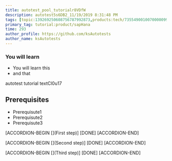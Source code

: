 ```yaml
---
title: autotest_pool_tutorialr8VDfW
description: autotest5s6DB2_11/19/2019 8:31:48 PM
tags: [topic:139269250608756787992873,products:tech/73554900100700000996,tutorial:experience/advanced]
primary_tag: tutorial:product/sapHana
time: 293
author_profile: https://github.com/ksAutotests
author_name: ksAutotests
---
```

### You will learn
- You will learn this
- and that

autotest tutorial textCl0u17

## Prerequisites
- Prerequisute1
- Prerequisute2
- Prerequisute3

[ACCORDION-BEGIN [](First step)]
[DONE]
[ACCORDION-END]

[ACCORDION-BEGIN [](Second step)]
[DONE]
[ACCORDION-END]

[ACCORDION-BEGIN [](Third step)]
[DONE]
[ACCORDION-END]

